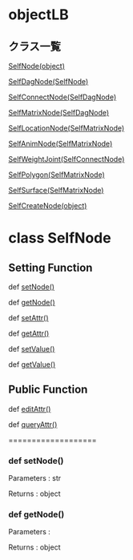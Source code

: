 # objectLB

## クラス一覧

[SelfNode(object)](#selfnode)

[SelfDagNode(SelfNode)](#selfdagnode)

[SelfConnectNode(SelfDagNode)](#selfconnectnode)

[SelfMatrixNode(SelfDagNode)](#selfmatrixnode)

[SelfLocationNode(SelfMatrixNode)](#selflocationnode)

[SelfAnimNode(SelfMatrixNode)](#selfanimnode)

[SelfWeightJoint(SelfConnectNode)](#selfweightjoint)

[SelfPolygon(SelfMatrixNode)](#selfpolygon)

[SelfSurface(SelfMatrixNode)](#selfsurface)

[SelfCreateNode(object)](#selfcreatenode)

<a id="selfnode"></a>
# class SelfNode

## Setting Function

def [setNode()](#setnode)

def [getNode()](#getnode)

def [setAttr()](#setattr)

def [getAttr()](#getattr)

def [setValue()](#setvalue)

def [getValue()](#getvalue)

## Public Function

def [editAttr()](#editattr)

def [queryAttr()](#queryattr)

===================

<a id="setnode"></a>
### def setNode()

Parameters : str

Returns : object

<a id="getnode"></a>
### def getNode()

Parameters :

Returns : object